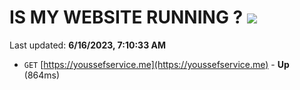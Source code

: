 # IS MY WEBSITE RUNNING ? [![](https://img.shields.io/static/v1?label=Sponsor&message=%E2%9D%A4&logo=GitHub&color=%23fe8e86)](https://github.com/sponsors/<username>)

Last updated: **6/16/2023, 7:10:33 AM**

- `GET` [https://youssefservice.me](https://youssefservice.me) - **Up** (864ms)
